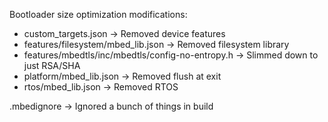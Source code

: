 Bootloader size optimization modifications:
- custom_targets.json -> Removed device features
- features/filesystem/mbed_lib.json -> Removed filesystem library
- features/mbedtls/inc/mbedtls/config-no-entropy.h -> Slimmed down to just RSA/SHA
- platform/mbed_lib.json -> Removed flush at exit
- rtos/mbed_lib.json -> Removed RTOS

.mbedignore -> Ignored a bunch of things in build
